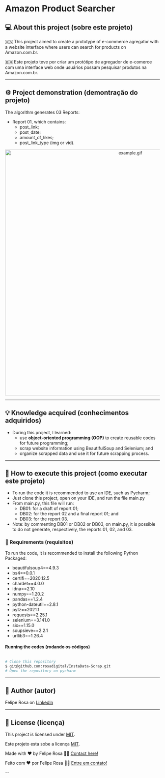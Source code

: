 # Amazon Product Searcher
## 💻 About this project (sobre este projeto)
:us: This project aimed to create a prototype of e-commerce agregator with a website interface where users can search for products on Amazon.com.br.

:brazil: Este projeto teve por criar um protótipo de agregador de e-comerce com uma interface web onde usuários possam pesquisar produtos na Amazon.com.br.

---
## ⚙️ Project demonstration (demontração do projeto)
The algorithm generates 03 Reports:
- Report 01, which contains:
  - post_link;
  - post_date;
  - amount_of_likes;
  - post_link_type (img or vid).
<p align="center"> <img alt="example.gif" title="example.gif" src="./assets/example.gif" width="800px">

---
	
## 💡 Knowledge acquired (conhecimentos adquiridos)

- During this project, I learned:
  - use **object-oriented programming (OOP)** to create reusable codes for future programming;
  - scrap website information using BeautifulSoup and Selenium; and
  - organize scrapped data and use it for future scrapping process.

---

## 🚀 How to execute this project (como executar este projeto)

 - To run the code it is recommended to use an IDE, such as Pycharm;
  - Just clone this project, open on your IDE, and run the file main.py
  - From main.py, this file will run:
    - DB01: for a draft of report 01;
    - DB02: for the report 02 and a final report 01; and
    - DB03: for the report 03.
  - Note: by commenting DB01 or DB02 or DB03, on main.py, it is possible to do not generate, respectively, the reports 01, 02, and 03. 

### 🎲 Requirements (requisitos)

To run the code, it is recommended to install the following Python Packaged:
- beautifulsoup4==4.9.3
- bs4==0.0.1
- certifi==2020.12.5
- chardet==4.0.0
- idna==2.10
- numpy==1.20.2
- pandas==1.2.4
- python-dateutil==2.8.1
- pytz==2021.1
- requests==2.25.1
- selenium==3.141.0
- six==1.15.0
- soupsieve==2.2.1
- urllib3==1.26.4



#### Running the codes (rodando os códigos)

```bash

# Clone this repository
$ git@github.com:rosadigital/InstaData-Scrap.git
# Open the repository on pycharm

```

---

## 🦸 Author (autor)


Felipe Rosa on [LinkedIn](https://www.linkedin.com/in/felipe-rosa/)

---

## 📝 License (licença)

This project is licensed under [MIT](./LICENSE).

Este projeto esta sobe a licença [MIT](./LICENSE).

Made with ❤️ by Felipe Rosa 👋🏽 [Contact here!](https://www.linkedin.com/in/felipe-rosa/)

Feito com ❤️ por Felipe Rosa 👋🏽 [Entre em contato!](https://www.linkedin.com/in/felipe-rosa/)

--
